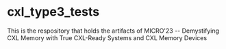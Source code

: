 # cxl_type3_tests
This is the respository that holds the artifacts of MICRO'23 -- Demystifying CXL Memory with True CXL-Ready Systems and CXL Memory Devices
